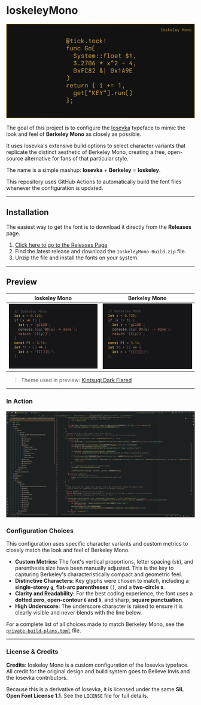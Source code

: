 # IoskeleyMono

![Ioskeley Mono Cover](assets/SocialPreview.png)

The goal of this project is to configure the [Iosevka](https://github.com/be5invis/Iosevka) typeface to mimic the look and feel of **Berkeley Mono** as closely as possible.

It uses Iosevka's extensive build options to select character variants that replicate the distinct aesthetic of Berkeley Mono, creating a free, open-source alternative for fans of that particular style.

The name is a simple mashup: **Iosevka** + **Berkeley** = **Ioskeley**.

This repository uses GitHub Actions to automatically build the font files whenever the configuration is updated.

---

## Installation

The easiest way to get the font is to download it directly from the **Releases** page.

1. [Click here to go to the Releases Page](https://github.com/ahatem/IoskeleyMono/releases)
2. Find the latest release and download the `IoskeleyMono-Build.zip` file.
3. Unzip the file and install the fonts on your system.

---

## Preview

| Ioskeley Mono                                                                   | Berkeley Mono                                                                   |
| ------------------------------------------------------------------------------- | ------------------------------------------------------------------------------- |
| ![Ioskeley Mono Sample](assets/IoskeleyMono.png "Sample code in Ioskeley Mono") | ![Berkeley Mono Sample](assets/BerkeleyMono.png "Sample code in Berkeley Mono") |

> Theme used in preview: [Kintsugi Dark Flared](https://marketplace.visualstudio.com/items?itemName=ahmedhatem.kintsugi)

---

### In Action

![Ioskeley Mono in Action](assets/InAction.png "Ioskeley Mono in real use")

### Configuration Choices

This configuration uses specific character variants and custom metrics to closely match the look and feel of Berkeley Mono.

- **Custom Metrics:** The font's vertical proportions, letter spacing (`sb`), and parenthesis size have been manually adjusted. This is the key to capturing Berkeley's characteristically compact and geometric feel.
- **Distinctive Characters:** Key glyphs were chosen to match, including a **single-storey `g`**, **flat-arc parentheses `()`**, and a **two-circle `8`**.
- **Clarity and Readability:** For the best coding experience, the font uses a **dotted zero**, **open-contour `6` and `9`**, and sharp, **square punctuation**.
- **High Underscore:** The underscore character is raised to ensure it is clearly visible and never blends with the line below.

For a complete list of all choices made to match Berkeley Mono, see the [`private-build-plans.toml`](./private-build-plans.toml) file.

---

### License & Credits

**Credits**: Ioskeley Mono is a custom configuration of the Iosevka typeface. All credit for the original design and build system goes to Belleve Invis and the Iosevka contributors.

Because this is a derivative of Iosevka, it is licensed under the same **SIL Open Font License 1.1**. See the `LICENSE` file for full details.
